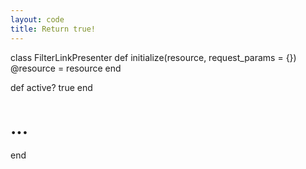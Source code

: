```yaml
---
layout: code
title: Return true!
---
```


class FilterLinkPresenter
  def initialize(resource, request_params = {})
    @resource = resource
  end
  
  def active?
    true
  end
  # ...
end